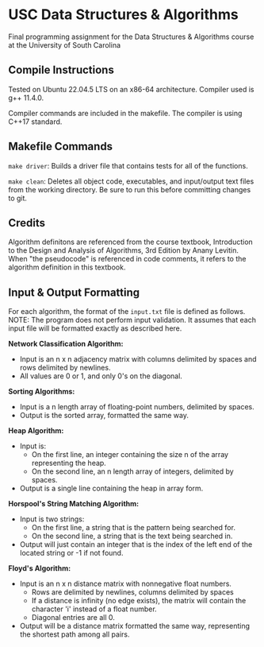 # USC Data Structures & Algorithms
Final programming assignment for the Data Structures &amp; Algorithms course at the University of South Carolina

## Compile Instructions

Tested on Ubuntu 22.04.5 LTS on an x86-64 architecture. Compiler used is g++ 11.4.0.

Compiler commands are included in the makefile. The compiler is using C++17 standard.

## Makefile Commands

`make driver`: Builds a driver file that contains tests for all of the functions.

`make clean`: Deletes all object code, executables, and input/output text files from the working directory. Be sure to run this before committing changes to git.

## Credits

Algorithm definitons are referenced from the course textbook, Introduction to the Design and Analysis of Algorithms, 3rd Edition by Anany Levitin. When "the pseudocode" is referenced in code comments, it refers to the algorithm definition in this textbook.

## Input & Output Formatting

For each algorithm, the format of the `input.txt` file is defined as follows. NOTE: The program does not perform input validation. It assumes that each input file will be formatted exactly as described here.

**Network Classification Algorithm:**
- Input is an n x n adjacency matrix with columns delimited by spaces and rows delimited by newlines.
- All values are 0 or 1, and only 0's on the diagonal.

**Sorting Algorithms:**
- Input is a n length array of floating-point numbers, delimited by spaces.
- Output is the sorted array, formatted the same way.

**Heap Algorithm:**
- Input is:
    - On the first line, an integer containing the size n of the array representing the heap.
    - On the second line, an n length array of integers, delimited by spaces.
- Output is a single line containing the heap in array form.

**Horspool's String Matching Algorithm:**
- Input is two strings:
    - On the first line, a string that is the pattern being searched for.
    - On the second line, a string that is the text being searched in.
- Output will just contain an integer that is the index of the left end of the located string or -1 if not found.

**Floyd's Algorithm:**
- Input is an n x n distance matrix with nonnegative float numbers.
    - Rows are delimited by newlines, columns delimited by spaces
    - If a distance is infinity (no edge exists), the matrix will contain the character 'i' instead of a float number.
    - Diagonal entries are all 0.
- Output will be a distance matrix formatted the same way, representing the shortest path among all pairs.